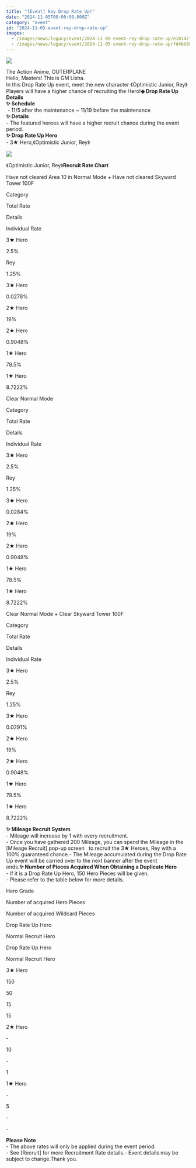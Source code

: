 ```yaml
---
title: "[Event] Rey Drop Rate Up!"
date: "2024-11-05T00:00:00.000Z"
category: "event"
id: "2024-11-05-event-rey-drop-rate-up"
images:
  - /images/news/legacy/event/2024-11-05-event-rey-drop-rate-up/e10142f4a3ed4affb904a1f11272d114.webp
  - /images/news/legacy/event/2024-11-05-event-rey-drop-rate-up/fd4bb08a913d4afba9cfff7e23f29ac1.webp
---
```


![](/images/news/legacy/event/2024-11-05-event-rey-drop-rate-up/e10142f4a3ed4affb904a1f11272d114.webp)  
  

The Action Anime, OUTERPLANE  
Hello, Masters! This is GM Lisha.  
In this Drop Rate Up event, meet the new character 《Optimistic Junior, Rey》Players will have a higher chance of recruiting the Hero!**◈ Drop Rate Up Details**  
**✨ Schedule**  
 - 11/5 after the maintenance ~ 11/19 before the maintenance  
**✨ Details**  
\- The featured heroes will have a higher recruit chance during the event period.  
**✨ Drop Rate Up Hero**  
\- 3★ Hero,《Optimistic Junior, Rey》

![](/images/news/legacy/event/2024-11-05-event-rey-drop-rate-up/fd4bb08a913d4afba9cfff7e23f29ac1.webp)  
  

《Optimistic Junior, Rey》**Recruit Rate Chart**

Have not cleared Area 10 in Normal Mode + Have not cleared Skyward Tower 100F 

Category

Total Rate

Details

Individual Rate

3★ Hero

2.5%

Rey

1.25%

3★ Hero

0.0278%  

2★ Hero

19%

2★ Hero

0.9048%  

1★ Hero

78.5%

1★ Hero

8.7222%  

Clear Normal Mode 

Category

Total Rate

Details

Individual Rate

3★ Hero

2.5%

Rey  

1.25%

3★ Hero

0.0284%  

2★ Hero

19%

2★ Hero

0.9048%  

1★ Hero

78.5%

1★ Hero

8.7222%  

  
Clear Normal Mode + Clear Skyward Tower 100F 

Category

Total Rate

Details

Individual Rate

3★ Hero

2.5%

Rey  

1.25%  

3★ Hero

0.0291%  

2★ Hero

19%

2★ Hero

0.9048%  

1★ Hero

78.5%

1★ Hero

8.7222%  

**✨ Mileage Recruit System**  
\- Mileage will increase by 1 with every recruitment.  
\- Once you have gathered 200 Mileage, you can spend the Mileage in the \[Mileage Recruit\] pop-up screen   to recruit the 3★ Heroes, Rey with a 100% guaranteed chance.- The Mileage accumulated during the Drop Rate Up event will be carried over to the next banner after the event ends.**✨ Number of Pieces Acquired When Obtaining a Duplicate Hero**  
\- If it is a Drop Rate Up Hero, 150 Hero Pieces will be given.  
\- Please refer to the table below for more details. 

Hero Grade

Number of acquired Hero Pieces

Number of acquired Wildcard Pieces

Drop Rate Up Hero

Normal Recruit Hero

Drop Rate Up Hero

Normal Recruit Hero

3★ Hero

150

50

15

15

2★ Hero

\-

10

\-

1

1★ Hero

\-

5

\-

\-

**Please Note**  
\- The above rates will only be applied during the event period.  
\- See \[Recruit\] for more Recruitment Rate details.- Event details may be subject to change.Thank you.
